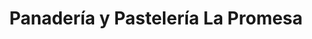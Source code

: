 ---
title: "Panadería y Pastelería La Promesa"
url: /getafe/panaderia-y-pasteleria-la-promesa/
shop: panadería
---